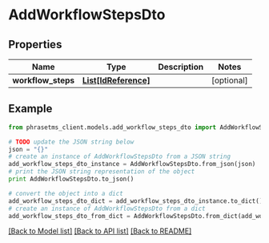 # AddWorkflowStepsDto

## Properties

| Name               | Type                                    | Description | Notes      |
| ------------------ | --------------------------------------- | ----------- | ---------- |
| **workflow_steps** | [**List[IdReference]**](IdReference.md) |             | [optional] |

## Example

```python
from phrasetms_client.models.add_workflow_steps_dto import AddWorkflowStepsDto

# TODO update the JSON string below
json = "{}"
# create an instance of AddWorkflowStepsDto from a JSON string
add_workflow_steps_dto_instance = AddWorkflowStepsDto.from_json(json)
# print the JSON string representation of the object
print AddWorkflowStepsDto.to_json()

# convert the object into a dict
add_workflow_steps_dto_dict = add_workflow_steps_dto_instance.to_dict()
# create an instance of AddWorkflowStepsDto from a dict
add_workflow_steps_dto_from_dict = AddWorkflowStepsDto.from_dict(add_workflow_steps_dto_dict)
```

[[Back to Model list]](../README.md#documentation-for-models) [[Back to API list]](../README.md#documentation-for-api-endpoints) [[Back to README]](../README.md)
